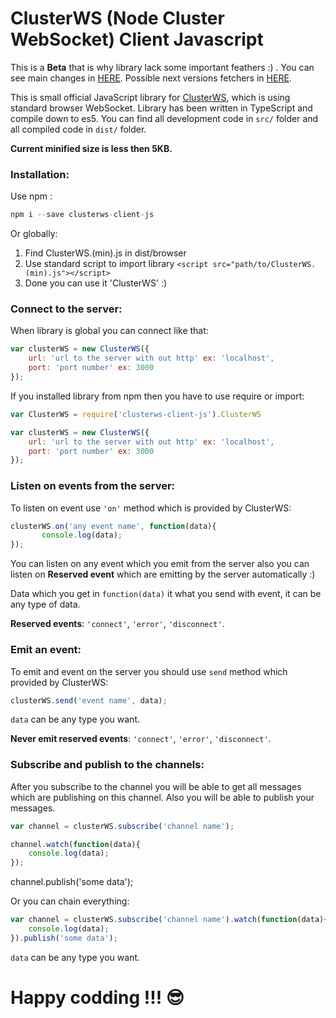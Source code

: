 # ClusterWS (Node Cluster WebSocket) Client Javascript

This is a **Beta** that is why library lack some important feathers :) . You can see main changes in [HERE](./information/CHANGELOG.md). Possible next versions fetchers in [HERE](./information/PLANS.md).

This is small official JavaScript library for [ClusterWS](https://github.com/goriunov/ClusterWS), which is using standard browser WebSocket.
Library has been written in TypeScript and compile down to es5. You can find all development code in `src/` folder  and all compiled code in `dist/` folder.

**Current minified size is less then 5KB.**

### Installation:

Use npm :

```js
npm i --save clusterws-client-js
```

Or globally:

1. Find ClusterWS.(min).js  in dist/browser
2. Use standard script to import library `<script src="path/to/ClusterWS.(min).js"></script>`
3. Done you can use it 'ClusterWS' :)


### Connect to the server:

When library is global you can connect like that:

```js
var clusterWS = new ClusterWS({
    url: 'url to the server with out http' ex: 'localhost',
    port: 'port number' ex: 3000
});
```

If you installed library from npm then you have to use require or import:

```js
var ClusterWS = require('clusterws-client-js').ClusterWS

var clusterWS = new ClusterWS({
    url: 'url to the server with out http' ex: 'localhost',
    port: 'port number' ex: 3000
});
```

### Listen on events from the server:

To listen on event use `'on'` method which is provided by ClusterWS:

```js
clusterWS.on('any event name', function(data){
       console.log(data);
});
```

You can listen on any event which you emit from the server also you can listen on **Reserved event** which are emitting by the server automatically :)

Data which you get in `function(data)` it what you send with event, it can be any type of data.

**Reserved events**: `'connect'`, `'error'`, `'disconnect'`.

### Emit an event:

To emit and event on the server you should use `send` method which provided by ClusterWS:

```js
clusterWS.send('event name', data);
```

`data` can be any type you want.

**Never emit reserved events**: `'connect'`, `'error'`, `'disconnect'`.

### Subscribe and publish to the channels:

After you subscribe to the channel you will be able to get all messages which are publishing on this channel. Also you will be able to publish your messages.

```js
var channel = clusterWS.subscribe('channel name');

channel.watch(function(data){
    console.log(data);
});
```

channel.publish('some data');

Or you can chain everything:

```js
var channel = clusterWS.subscribe('channel name').watch(function(data){
    console.log(data);
}).publish('some data');
```

`data` can be any type you want.


# Happy codding !!! :sunglasses:
